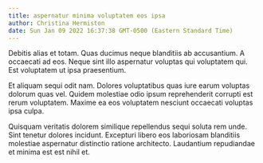 ```yaml
---
title: aspernatur minima voluptatem eos ipsa
author: Christina Hermiston
date: Sun Jan 09 2022 16:37:38 GMT-0500 (Eastern Standard Time)
---
```

Debitis alias et totam. Quas ducimus neque blanditiis ab accusantium. A occaecati ad eos. Neque sint illo aspernatur voluptas qui voluptatem qui. Est voluptatem ut ipsa praesentium.

 Et aliquam sequi odit nam. Dolores voluptatibus quas iure earum voluptas dolorum quas vel. Quidem molestiae odio ipsum reprehenderit corrupti est rerum voluptatem. Maxime ea eos voluptatem nesciunt occaecati voluptas ipsa culpa.

 Quisquam veritatis dolorem similique repellendus sequi soluta rem unde. Sint tenetur dolores incidunt. Excepturi libero eos laboriosam blanditiis molestiae aspernatur distinctio ratione architecto. Laudantium repudiandae et minima est est nihil et.